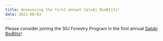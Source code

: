 ```yaml
---
title: Announcing the first annual Saluki BioBlitz!
date: 2021-08-03
---
```


Please consider joining the SIU Forestry Program in the first annual [Saluki BioBlitz](https://peaselab.com/bioblitz)!
